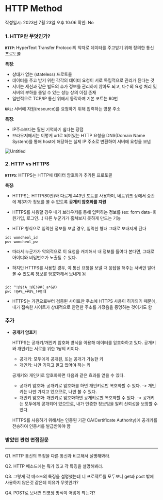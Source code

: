 # HTTP Method

작성일시: 2023년 7월 23일 오후 10:06
확인: No

### 1. HTTP란 무엇인가?

**`HTTP`**: HyperText Transfer Protocol의 약자로 데이터를 주고받기 위해 정의한 통신 프로토콜

**특징**:

- 상태가 없는 (stateless) 프로토콜
- 데이터를 주고 받기 위한 각각의 데이터 요청이 서로 독립적으로 관리가 된다는 것
- 서버는 세션과 같은 별도의 추가 정보를 관리하지 않아도 되고, 다수의 요청 처리 및 서버의 부하를 줄일 수 있는 성능 상의 이점 존재
- 일반적으로 TCP/IP 통신 위에서 동작하며 기본 포트는 80번

**`URL`:** 서버에 자원(resource)를 요청하기 위해 입력하는 영문 주소

**특징**:

- IP주소보다는 훨씬 기억하기 쉽다는 장점
- 브라우저에서는 이렇게 url로 되어있는 HTTP 요청을 DNS(Domain Name System)를 통해 host에 해당하는 실제 IP 주소로 변환하여 서버에 요청을 보냄

![Untitled](HTTP%20Method%20a02d487925fa4508b015d8e54e7d49e3/Untitled.png)

### 2. HTTP vs HTTPS

**`HTTPS`**: HTTPS는 HTTP에 데이터 암호화가 추가된 프로토콜

**특징**:

- HTTPS는 HTTP(80번)와 다르게 443번 포트를 사용하며, 네트워크 상에서 중간에 제3자가 정보를 볼 수 없도록 **공개키 암호화를 지원**
- HTTPS를 사용할 경우 내가 브라우저를 통해 입력하는 정보를 (ex: form data=회원가입, 로그인…) 다른 누군가가 훔쳐보지 못하게 만드는 기능

- HTTP 형식으로 입력한 정보를 보낼 경우, 입력한 형태 그대로 보내지게 된다

```
id: woncheol_id
pw: woncheol_pw
```

- 따라서 누군가가 악의적으로 이 요청을 캐치해서 내 정보를 들여다 본다면, 그대로 아이디와 비밀번호가 노출될 수 있다.

- 하지만 HTTPS를 사용할 경우, 이 통신 요청을 보낼 때 응답을 해주는 서버만 알아볼 수 있도록 정보를 암호화해서 보내게 됨

```

id: ^!@$!A_!@E!@#(_a*&@)
pw: !@#%_+#$%_!#@!$
```

- HTTPS는 기관으로부터 검증된 사이트만 주소에 HTTPS 사용이 허가되기 때문에, 내가 접속한 사이트가 상대적으로 안전한 주소를 가졌음을 증명하는 것이기도 함

### 추가

- **공개키 암호키**
    
    HTTPS는 공개키/개인키 암호화 방식을 이용해 데이터를 암호화하고 있다. 공개키와 개인키는 서로를 위한 1쌍의 키이다.
    
    - 공개키: 모두에게 공개된, 또는 공개가 가능한 키
    - 개인키: 나만 가지고 알고 있어야 하는 키
    
    공개키와 개인키로 암호화하면 다음과 같은 효과를 얻을 수 있다.
    
    - 공개키 암호화: 공개키로 암호화를 하면 개인키로만 복호화할 수 있다. -> 개인키는 나만 가지고 있으므로, 나만 볼 수 있다.
    - 개인키 암호화: 개인키로 암호화하면 공개키로만 복호화할 수 있다. -> 공개키는 모두에게 공개되어 있으므로, 내가 인증한 정보임을 알려 신뢰성을 보장할 수 있다.
    
    HTTPS를 사용하기 위해서는 인증된 기관 CA(Certificate Authority)에 공개키를 전송하여 인증서를 발급받아야 함
    

### 받았던 관련 면접질문

---

Q1. HTTP 통신의 특징을 다른 통신과 비교해서 설명해봐라.

Q2. HTTP 메소드에는 뭐가 있고 각 특징을 설명해봐라.

Q3. 그렇게 각 메소드의 특징을 설명했는데 니 프로젝트를 모두보니 get과 post 밖에 사용하지 않은것 같은데 이유가 무엇인가?

Q4. POST로 보내면 인코딩 방식이 어떻게 되는가?